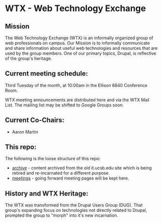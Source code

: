 # WTX - Web Technology Exchange

## Mission

The Web Technology Exchange (WTX) is an informally organized group of web professionals on campus. Our Mission is to informally communicate and share information about useful web technologies and resources that are used by the group members. One of our primary topics, Drupal, is reflective of the group's heritage.

## Current meeting schedule:

Third Tuesday of the month, at 10:00am in the Ellison 6840 Conference Room.

WTX meeting announcements are distributed here and via the WTX Mail List. The mailing list may be shifted to Google Groups soon.

## Current Co-Chairs:

- Aaron Martin

## This repo:

The following is the loose structure of this repo:

- [archive](archive) - content archived from the old it.ucsb.edu site which is being retired and re-incarnated for a different purpose.
- [meetings](meetings) - going forward meeting pages will be kept here.

## History and WTX Heritage:

The WTX was transformed from the Drupal Users Group (DUG). That group's expanding focus on technologies not directly related to Drupal, prompted the group to "morph" into it's new incarnation.
